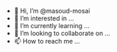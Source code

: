- 👋 Hi, I’m @masoud-mosai
- 👀 I’m interested in ...
- 🌱 I’m currently learning ...
- 💞️ I’m looking to collaborate on ...
- 📫 How to reach me ...

<!---
masoud-mosai/masoud-mosai is a ✨ special ✨ repository because its `README.md` (this file) appears on your GitHub profile.
You can click the Preview link to take a look at your changes.
--->
